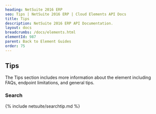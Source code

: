 ```yaml
---
heading: NetSuite 2016 ERP
seo: Tips | NetSuite 2016 ERP | Cloud Elements API Docs
title: Tips
description: NetSuite 2016 ERP API Documentation.
layout: docs
breadcrumbs: /docs/elements.html
elementId: 987
parent: Back to Element Guides
order: 75
---
```


## Tips

The Tips section includes more information about the element including FAQs, endpoint limitations, and general tips.

### Search

{% include netsuite/searchtip.md %}
